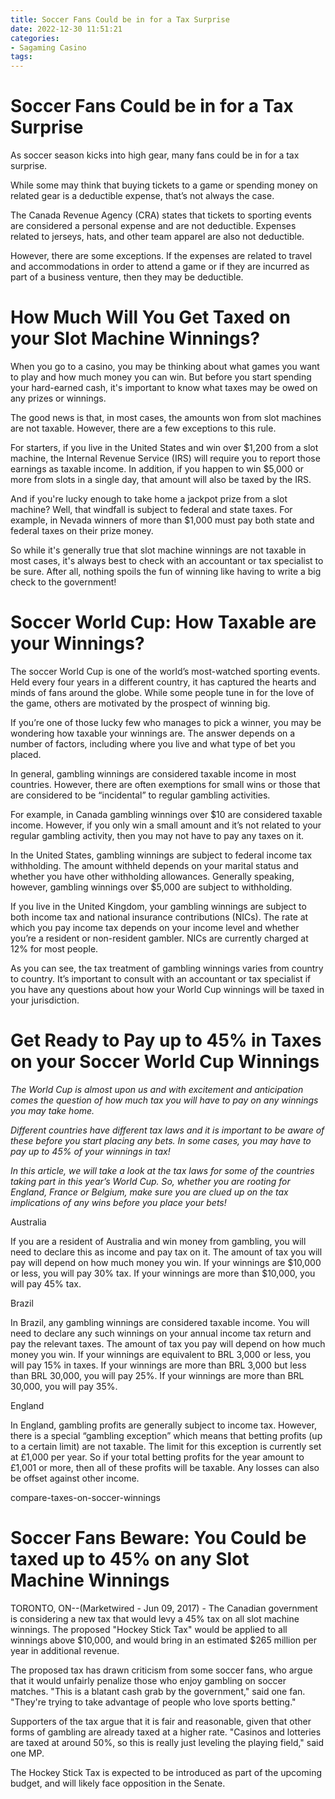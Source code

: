 ```yaml
---
title: Soccer Fans Could be in for a Tax Surprise
date: 2022-12-30 11:51:21
categories:
- Sagaming Casino
tags:
---
```



#  Soccer Fans Could be in for a Tax Surprise

As soccer season kicks into high gear, many fans could be in for a tax surprise.

While some may think that buying tickets to a game or spending money on related gear is a deductible expense, that’s not always the case.

The Canada Revenue Agency (CRA) states that tickets to sporting events are considered a personal expense and are not deductible. Expenses related to jerseys, hats, and other team apparel are also not deductible.

However, there are some exceptions. If the expenses are related to travel and accommodations in order to attend a game or if they are incurred as part of a business venture, then they may be deductible.

#  How Much Will You Get Taxed on your Slot Machine Winnings?

When you go to a casino, you may be thinking about what games you want to play and how much money you can win. But before you start spending your hard-earned cash, it's important to know what taxes may be owed on any prizes or winnings.

The good news is that, in most cases, the amounts won from slot machines are not taxable. However, there are a few exceptions to this rule.

For starters, if you live in the United States and win over $1,200 from a slot machine, the Internal Revenue Service (IRS) will require you to report those earnings as taxable income. In addition, if you happen to win $5,000 or more from slots in a single day, that amount will also be taxed by the IRS.

And if you're lucky enough to take home a jackpot prize from a slot machine? Well, that windfall is subject to federal and state taxes. For example, in Nevada winners of more than $1,000 must pay both state and federal taxes on their prize money.

So while it's generally true that slot machine winnings are not taxable in most cases, it's always best to check with an accountant or tax specialist to be sure. After all, nothing spoils the fun of winning like having to write a big check to the government!

#  Soccer World Cup: How Taxable are your Winnings?

The soccer World Cup is one of the world’s most-watched sporting events. Held every four years in a different country, it has captured the hearts and minds of fans around the globe. While some people tune in for the love of the game, others are motivated by the prospect of winning big.

If you’re one of those lucky few who manages to pick a winner, you may be wondering how taxable your winnings are. The answer depends on a number of factors, including where you live and what type of bet you placed.

In general, gambling winnings are considered taxable income in most countries. However, there are often exemptions for small wins or those that are considered to be “incidental” to regular gambling activities.

For example, in Canada gambling winnings over $10 are considered taxable income. However, if you only win a small amount and it’s not related to your regular gambling activity, then you may not have to pay any taxes on it.

In the United States, gambling winnings are subject to federal income tax withholding. The amount withheld depends on your marital status and whether you have other withholding allowances. Generally speaking, however, gambling winnings over $5,000 are subject to withholding.

If you live in the United Kingdom, your gambling winnings are subject to both income tax and national insurance contributions (NICs). The rate at which you pay income tax depends on your income level and whether you’re a resident or non-resident gambler. NICs are currently charged at 12% for most people.

As you can see, the tax treatment of gambling winnings varies from country to country. It’s important to consult with an accountant or tax specialist if you have any questions about how your World Cup winnings will be taxed in your jurisdiction.

#  Get Ready to Pay up to 45% in Taxes on your Soccer World Cup Winnings

_The World Cup is almost upon us and with excitement and anticipation comes the question of how much tax you will have to pay on any winnings you may take home._

_Different countries have different tax laws and it is important to be aware of these before you start placing any bets. In some cases, you may have to pay up to 45% of your winnings in tax!_

_In this article, we will take a look at the tax laws for some of the countries taking part in this year’s World Cup. So, whether you are rooting for England, France or Belgium, make sure you are clued up on the tax implications of any wins before you place your bets!_




Australia

If you are a resident of Australia and win money from gambling, you will need to declare this as income and pay tax on it. The amount of tax you will pay will depend on how much money you win. If your winnings are $10,000 or less, you will pay 30% tax. If your winnings are more than $10,000, you will pay 45% tax.



Brazil

In Brazil, any gambling winnings are considered taxable income. You will need to declare any such winnings on your annual income tax return and pay the relevant taxes. The amount of tax you pay will depend on how much money you win. If your winnings are equivalent to BRL 3,000 or less, you will pay 15% in taxes. If your winnings are more than BRL 3,000 but less than BRL 30,000, you will pay 25%. If your winnings are more than BRL 30,000, you will pay 35%.



England

In England, gambling profits are generally subject to income tax. However, there is a special “gambling exception” which means that betting profits (up to a certain limit) are not taxable. The limit for this exception is currently set at £1,000 per year. So if your total betting profits for the year amount to £1,001 or more, then all of these profits will be taxable. Any losses can also be offset against other income.


compare-taxes-on-soccer-winnings

#  Soccer Fans Beware: You Could be taxed up to 45% on any Slot Machine Winnings

TORONTO, ON--(Marketwired - Jun 09, 2017) - The Canadian government is considering a new tax that would levy a 45% tax on all slot machine winnings. The proposed "Hockey Stick Tax" would be applied to all winnings above $10,000, and would bring in an estimated $265 million per year in additional revenue.

The proposed tax has drawn criticism from some soccer fans, who argue that it would unfairly penalize those who enjoy gambling on soccer matches. "This is a blatant cash grab by the government," said one fan. "They're trying to take advantage of people who love sports betting."

Supporters of the tax argue that it is fair and reasonable, given that other forms of gambling are already taxed at a higher rate. "Casinos and lotteries are taxed at around 50%, so this is really just leveling the playing field," said one MP.

The Hockey Stick Tax is expected to be introduced as part of the upcoming budget, and will likely face opposition in the Senate.